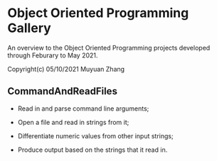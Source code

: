 Object Oriented Programming Gallery
===================================

An overview to the Object Oriented Programming projects developed through Feburary to May 2021.

Copyright(c) 05/10/2021 Muyuan Zhang

## CommandAndReadFiles

* Read in and parse command line arguments;

* Open a file and read in strings from it;

* Differentiate numeric values from other input strings;

* Produce output based on the strings that it read in.
